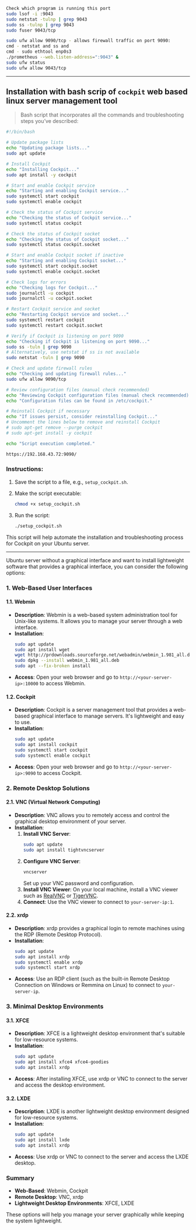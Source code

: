 
```sh
Check which program is running this port
sudo lsof -i :9043
sudo netstat -tulnp | grep 9043
sudo ss -tulnp | grep 9043
sudo fuser 9043/tcp

sudo ufw allow 9090/tcp - allows firewall traffic on port 9090:
cmd - netstat and ss and
cmd - sudo ethtool enp0s3
./prometheus --web.listen-address=":9043" &
sudo ufw status
sudo ufw allow 9043/tcp
```

<hr>

## Installation with bash scrip of `cockpit` web based linux server management tool

> Bash script that incorporates all the commands and troubleshooting steps you’ve described:

```bash
#!/bin/bash

# Update package lists
echo "Updating package lists..."
sudo apt update

# Install Cockpit
echo "Installing Cockpit..."
sudo apt install -y cockpit

# Start and enable Cockpit service
echo "Starting and enabling Cockpit service..."
sudo systemctl start cockpit
sudo systemctl enable cockpit

# Check the status of Cockpit service
echo "Checking the status of Cockpit service..."
sudo systemctl status cockpit

# Check the status of Cockpit socket
echo "Checking the status of Cockpit socket..."
sudo systemctl status cockpit.socket

# Start and enable Cockpit socket if inactive
echo "Starting and enabling Cockpit socket..."
sudo systemctl start cockpit.socket
sudo systemctl enable cockpit.socket

# Check logs for errors
echo "Checking logs for Cockpit..."
sudo journalctl -u cockpit
sudo journalctl -u cockpit.socket

# Restart Cockpit service and socket
echo "Restarting Cockpit service and socket..."
sudo systemctl restart cockpit
sudo systemctl restart cockpit.socket

# Verify if Cockpit is listening on port 9090
echo "Checking if Cockpit is listening on port 9090..."
sudo ss -tuln | grep 9090
# Alternatively, use netstat if ss is not available
sudo netstat -tuln | grep 9090

# Check and update firewall rules
echo "Checking and updating firewall rules..."
sudo ufw allow 9090/tcp

# Review configuration files (manual check recommended)
echo "Reviewing Cockpit configuration files (manual check recommended)."
echo "Configuration files can be found in /etc/cockpit."

# Reinstall Cockpit if necessary
echo "If issues persist, consider reinstalling Cockpit..."
# Uncomment the lines below to remove and reinstall Cockpit
# sudo apt-get remove --purge cockpit
# sudo apt-get install -y cockpit

echo "Script execution completed."

https://192.168.43.72:9090/
```

### Instructions:
1. Save the script to a file, e.g., `setup_cockpit.sh`.
2. Make the script executable:

   ```bash
   chmod +x setup_cockpit.sh
   ```

3. Run the script:

   ```bash
   ./setup_cockpit.sh
   ```

This script will help automate the installation and troubleshooting process for Cockpit on your Ubuntu server.

<hr>

Ubuntu server without a graphical interface and want to install lightweight software that provides a graphical interface, you can consider the following options:

### 1. **Web-Based User Interfaces**

#### **1.1. Webmin**
   - **Description**: Webmin is a web-based system administration tool for Unix-like systems. It allows you to manage your server through a web interface.
   - **Installation**:
     ```bash
     sudo apt update
     sudo apt install wget
     wget http://prdownloads.sourceforge.net/webadmin/webmin_1.981_all.deb
     sudo dpkg --install webmin_1.981_all.deb
     sudo apt --fix-broken install
     ```
   - **Access**: Open your web browser and go to `http://<your-server-ip>:10000` to access Webmin.

#### **1.2. Cockpit**
   - **Description**: Cockpit is a server management tool that provides a web-based graphical interface to manage servers. It's lightweight and easy to use.
   - **Installation**:
     ```bash
     sudo apt update
     sudo apt install cockpit
     sudo systemctl start cockpit
     sudo systemctl enable cockpit
     ```
   - **Access**: Open your web browser and go to `http://<your-server-ip>:9090` to access Cockpit.

### 2. **Remote Desktop Solutions**

#### **2.1. VNC (Virtual Network Computing)**
   - **Description**: VNC allows you to remotely access and control the graphical desktop environment of your server.
   - **Installation**:
     1. **Install VNC Server**:
        ```bash
        sudo apt update
        sudo apt install tightvncserver
        ```
     2. **Configure VNC Server**:
        ```bash
        vncserver
        ```
        Set up your VNC password and configuration.
     3. **Install VNC Viewer**: On your local machine, install a VNC viewer such as [RealVNC](https://www.realvnc.com/en/connect/download/viewer/) or [TigerVNC](https://tigervnc.org/).
     4. **Connect**: Use the VNC viewer to connect to `your-server-ip:1`.

#### **2.2. xrdp**
   - **Description**: xrdp provides a graphical login to remote machines using the RDP (Remote Desktop Protocol).
   - **Installation**:
     ```bash
     sudo apt update
     sudo apt install xrdp
     sudo systemctl enable xrdp
     sudo systemctl start xrdp
     ```
   - **Access**: Use an RDP client (such as the built-in Remote Desktop Connection on Windows or Remmina on Linux) to connect to `your-server-ip`.

### 3. **Minimal Desktop Environments**

#### **3.1. XFCE**
   - **Description**: XFCE is a lightweight desktop environment that's suitable for low-resource systems.
   - **Installation**:
     ```bash
     sudo apt update
     sudo apt install xfce4 xfce4-goodies
     sudo apt install xrdp
     ```
   - **Access**: After installing XFCE, use xrdp or VNC to connect to the server and access the desktop environment.

#### **3.2. LXDE**
   - **Description**: LXDE is another lightweight desktop environment designed for low-resource systems.
   - **Installation**:
     ```bash
     sudo apt update
     sudo apt install lxde
     sudo apt install xrdp
     ```
   - **Access**: Use xrdp or VNC to connect to the server and access the LXDE desktop.

### Summary

- **Web-Based**: Webmin, Cockpit
- **Remote Desktop**: VNC, xrdp
- **Lightweight Desktop Environments**: XFCE, LXDE

These options will help you manage your server graphically while keeping the system lightweight.
